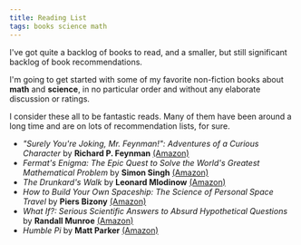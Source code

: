 ```yaml
---
title: Reading List
tags: books science math
---
```


I've got quite a backlog of books to read, and a smaller, but still significant backlog of book recommendations.

I'm going to get started with some of my favorite non-fiction books about **math** and **science**, in no particular order and without any elaborate discussion or ratings.

<!--more-->

I consider these all to be fantastic reads. Many of them have been around a long time and are on lots of recommendation lists, for sure.

- *"Surely You're Joking, Mr. Feynman!": Adventures of a Curious Character* by **Richard P. Feynman** [(Amazon)](https://www.amazon.com/Surely-Youre-Joking-Mr-Feynman/dp/0393355624)
- *Fermat's Enigma: The Epic Quest to Solve the World's Greatest Mathematical Problem* by **Simon Singh** [(Amazon)](https://www.amazon.com/Fermats-Enigma-Greatest-Mathematical-Problem/dp/0385493622)
- *The Drunkard's Walk* by **Leonard Mlodinow** [(Amazon)](https://www.amazon.com/gp/product/0307275175)
- *How to Build Your Own Spaceship: The Science of Personal Space Travel* by **Piers Bizony** [(Amazon)](https://www.amazon.com/How-Build-Your-Own-Spaceship/dp/0452295335)
- *What If?: Serious Scientific Answers to Absurd Hypothetical Questions* by **Randall Munroe** [(Amazon)](https://www.amazon.com/What-If-Scientific-Hypothetical-Questions-ebook/dp/B00IYUYF4A)
- *Humble Pi* by **Matt Parker** [(Amazon)](https://www.amazon.com/Humble-Pi-Comedy-Maths-Errors/dp/0141989149)
